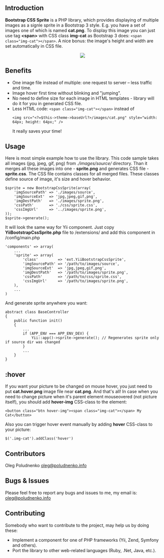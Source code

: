 ## Introduction
<b>Bootstrap CSS Sprite</b> is a PHP library, which provides displaying of multiple images as a signle sprite in a Bootstrap 3 style.
E.g. you have a set of images one of which is named <b>cat.png</b>.
To display this image you can just use tag <b>&lt;span&gt;</b> with CSS class <b>img-cat</b> as Bootstrap 3 does: <code>&lt;span class="img-cat"&gt;&lt;/span&gt;</code>.
A nice bonus: the image's height and width are set automatically in CSS file.

<p align="center">
    <img src="https://raw.github.com/uaoleg/bootstrap-css-sprite/master/VIEWME.png" />
</p>

## Benefits
<ul>
    <li>One image file instead of multiple: one request to server &ndash; less traffic and time.</li>
    <li>Image hover first time without blinking and "jumping".</li>
    <li>No need to define size for each image in HTML templates - library will do it for you in generated CSS file.</li>
    <li>Less HTML code: <code>&lt;span class="img-cat"&gt;&lt;/span&gt;</code> instead of <pre><code>&lt;img src="&lt;?=$this->theme->baseUrl?&gt;/images/cat.png" style="width: 64px; height: 64px;" /&gt;</code></pre>
    It really saves your time!</li>
</ul>

## Usage
Here is most simple example how to use the library.
This code sample takes all images (jpg, jpeg, gif, png) from <i>./images/source/</i> directory.
Than it merges all these images into one - <b>sprite.png</b> and generates CSS file - <b>sprite.css</b>.
The CSS file contains classes for all merged files. These classes define source of image, it's size and hover behavior.
<pre><code>$sprite = new BootstrapCssSprite(array(
    'imgSourcePath' => './images/source',
    'imgSourceExt'  => 'jpg,jpeg,gif,png',
    'imgDestPath'   => './images/sprite.png',
    'cssPath'       => './css/sprite.css',
    'cssImgUrl'     => '../images/sprite.png',
));
$sprite->generate();
</code></pre>

It will look the same way for Yii component. Just copy <b>YiiBootstrapCssSprite.php</b> file to /extensions/ and add this component in /config/main.php
<pre><code>'components' => array(
    ...
    'sprite' => array(
        'class'         => 'ext.YiiBootstrapCssSprite',
        'imgSourcePath' => '/path/to/images/source',
        'imgSourceExt'  => 'jpg,jpeg,gif,png',
        'imgDestPath'   => '/path/to/images/sprite.png',
        'cssPath'       => '/path/to/css/sprite.css',
        'cssImgUrl'     => '/path/to/images/sprite.png',
    ),
    ...
)
</code></pre>
And generate sprite anywhere you want:
<pre><code>abstract class BaseController
{
    public function init()
    {
        ...
        if (APP_ENV === APP_ENV_DEV) {
            Yii::app()->sprite->generate(); // Regenerates sprite only if source dir was changed
        }
        ...
    }
}
</code></pre>

## :hover
If you want your picture to be changed on mouse hover, you just need to put <b>cat.hover.png</b> image file near <b>cat.png</b>.
And that's all!
In case when you need to change picture when it's parent element mouseovered (not picture itself), you should add <b>hover-img</b> CSS-class to the element:
<pre><code>&lt;button class="btn hover-img"&gt;&lt;span class="img-cat"&gt;&lt;/span&gt; My Cat&lt;/button&gt;</code></pre>
Also you can trigger hover event manually by adding <b>hover</b> CSS-class to your picture:
<pre><code>$('.img-cat').addClass('hover')</code></pre>

## Contributors
Oleg Poludnenko <oleg@poludnenko.info>

## Bugs & Issues
Please feel free to report any bugs and issues to me, my email is: <oleg@poludnenko.info>

## Contributing
Somebody who want to contribute to the project, may help us by doing these:
<ul>
    <li>Implement a component for one of PHP frameworks (Yii, Zend, Symfony and others).</li>
    <li>Port the library to other web-related languages (Ruby, .Net, Java, etc.).</li>
</ul>
